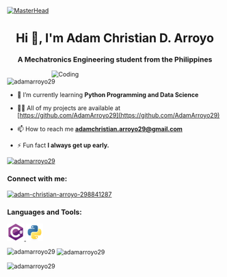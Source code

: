 [![MasterHead](https://wordpress.epikltd.com/wp-content/uploads/2018/09/cropped-Mechatronics-Baner-1024x288.jpg)](https://AdamArroyo29.29)
<h1 align="center">Hi 👋, I'm Adam Christian D. Arroyo</h1>
<h3 align="center">A Mechatronics Engineering student from the Philippines</h3>
<img align="right" alt="Coding" width="400" src="https://store.outsourcingpundit.com/wp-content/uploads/2019/01/focus-animation.gif">

<p align="left"> <img src="https://komarev.com/ghpvc/?username=adamarroyo29&label=Profile%20views&color=0e75b6&style=flat" alt="adamarroyo29" /> </p>

- 🌱 I’m currently learning **Python Programming and Data Science**

- 👨‍💻 All of my projects are available at [https://github.com/AdamArroyo29](https://github.com/AdamArroyo29)

- 📫 How to reach me **adamchristian.arroyo29@gmail.com**

- ⚡ Fun fact **I always get up early.**

<p align="left"> <a href="https://github.com/ryo-ma/github-profile-trophy"><img src="https://github-profile-trophy.vercel.app/?username=adamarroyo29" alt="adamarroyo29" /></a> </p>
<h3 align="left">Connect with me:</h3>
<p align="left">
<a href="https://linkedin.com/in/adam-christian-arroyo-298841287" target="blank"><img align="center" src="https://raw.githubusercontent.com/rahuldkjain/github-profile-readme-generator/master/src/images/icons/Social/linked-in-alt.svg" alt="adam-christian-arroyo-298841287" height="30" width="40" /></a>
</p>

<h3 align="left">Languages and Tools:</h3>
<p align="left"> <a href="https://www.w3schools.com/cs/" target="_blank" rel="noreferrer"> <img src="https://raw.githubusercontent.com/devicons/devicon/master/icons/csharp/csharp-original.svg" alt="csharp" width="40" height="40"/> </a> <a href="https://www.python.org" target="_blank" rel="noreferrer"> <img src="https://raw.githubusercontent.com/devicons/devicon/master/icons/python/python-original.svg" alt="python" width="40" height="40"/> </a> </p>

<p><img align="left" src="https://github-readme-stats.vercel.app/api/top-langs?username=adamarroyo29&show_icons=true&locale=en&layout=compact" alt="adamarroyo29" /></p>

<p>&nbsp;<img align="center" src="https://github-readme-stats.vercel.app/api?username=adamarroyo29&show_icons=true&locale=en" alt="adamarroyo29" /></p>

<p><img align="center" src="https://github-readme-streak-stats.herokuapp.com/?user=adamarroyo29&" alt="adamarroyo29" /></p>
